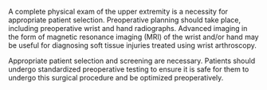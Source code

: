 A complete physical exam of the upper extremity is a necessity for appropriate patient selection. Preoperative planning should take place, including preoperative wrist and hand radiographs. Advanced imaging in the form of magnetic resonance imaging (MRI) of the wrist and/or hand may be useful for diagnosing soft tissue injuries treated using wrist arthroscopy.

Appropriate patient selection and screening are necessary. Patients should undergo standardized preoperative testing to ensure it is safe for them to undergo this surgical procedure and be optimized preoperatively.